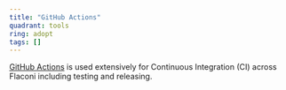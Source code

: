 ```yaml
---
title: "GitHub Actions"
quadrant: tools
ring: adopt
tags: []
---
```

[GitHub Actions](https://github.com/features/actions) is used extensively for Continuous Integration (CI) across Flaconi including testing and releasing.
